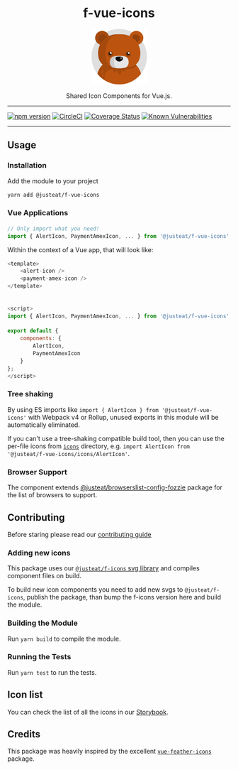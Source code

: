 <div align="center">
<h1>f-vue-icons</h1>

<img width="125" alt="Fozzie Bear" src="../../../bear.png" />

<p>Shared Icon Components for Vue.js.</p>
</div>

---

[![npm version](https://badge.fury.io/js/%40justeat%2Ff-vue-icons.svg)](https://badge.fury.io/js/%40justeat%2Ff-vue-icons)
[![CircleCI](https://circleci.com/gh/justeat/fozzie-components.svg?style=svg)](https://circleci.com/gh/justeat/workflows/fozzie-components)
[![Coverage Status](https://coveralls.io/repos/github/justeat/f-vue-icons/badge.svg)](https://coveralls.io/github/justeat/f-vue-icons)
[![Known Vulnerabilities](https://snyk.io/test/github/justeat/f-vue-icons/badge.svg?targetFile=package.json)](https://snyk.io/test/github/justeat/f-vue-icons?targetFile=package.json)

---
## Usage

### Installation

Add the module to your project

```bash
yarn add @justeat/f-vue-icons
```

### Vue Applications

```js
// Only import what you need!
import { AlertIcon, PaymentAmexIcon, ... } from '@justeat/f-vue-icons'
```

Within the context of a Vue app, that will look like:

  ```js
  <template>
      <alert-icon />
      <payment-amex-icon />
  </template>


  <script>
  import { AlertIcon, PaymentAmexIcon, ... } from '@justeat/f-vue-icons';

  export default {
      components: {
          AlertIcon,
          PaymentAmexIcon
      }
  };
  </script>
  ```

### Tree shaking

By using ES imports like `import { AlertIcon } from '@justeat/f-vue-icons'` with Webpack v4 or Rollup, unused exports in this module will be automatically eliminated.

If you can't use a tree-shaking compatible build tool, then you can use the per-file icons from [`icons`](https://unpkg.com/@justeat/f-vue-icons/icons/) directory, e.g. `import AlertIcon from '@justeat/f-vue-icons/icons/AlertIcon'`.


### Browser Support

The component extends [@justeat/browserslist-config-fozzie](https://github.com/justeat/browserslist-config-fozzie) package for the list of browsers to support.


## Contributing

Before staring please read our [contributing guide](https://vue.pie.design/?path=/story/documentation-getting-started-contributing--page)

### Adding new icons

This package uses our [`@justeat/f-icons` svg library](https://github.com/justeat/f-icons) and compiles component files on build.

To build new icon components you need to add new svgs to `@justeat/f-icons`, publish the package, than bump the f-icons version here and build the module.

### Building the Module

Run `yarn build` to compile the module.

### Running the Tests

Run `yarn test` to run the tests.

## Icon list

You can check the list of all the icons in our [Storybook](https://vue.pie.design/?path=/story/components-atoms--icons).


## Credits

This package was heavily inspired by the excellent [`vue-feather-icons`](https://github.com/egoist/vue-feather-icons) package.
